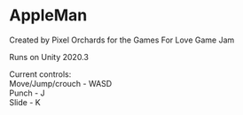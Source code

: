 # AppleMan
Created by Pixel Orchards for the Games For Love Game Jam

Runs on Unity 2020.3

Current controls:<br/>
Move/Jump/crouch - WASD<br/>
Punch - J<br/>
Slide - K<br/>
